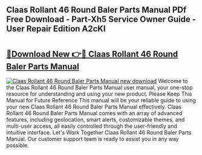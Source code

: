 ## Claas Rollant 46 Round Baler Parts Manual PDf Free Download - Part-Xh5 Service Owner Guide - User Repair Edition A2cKI

# <h2><a href="http://cf14335.oget.top/?id=Claas+Rollant+46+Round+Baler+Parts+Manual">🔗Download New 👉🔴 Claas Rollant 46 Round Baler Parts Manual</a></h2>

[![Claas Rollant 46 Round Baler Parts Manual new download](https://i.imgur.com/5g1atiW.png)](http://cf14335.oget.top/?id=Claas+Rollant+46+Round+Baler+Parts+Manual)
Welcome to the Claas Rollant 46 Round Baler Parts Manual user manual, your one-stop resource for understanding and using your new product. Please Keep This Manual for Future Reference This manual will be your reliable guide to using your new Claas Rollant 46 Round Baler Parts Manual effectively. Claas Rollant 46 Round Baler Parts Manual comes with an array of advanced features, including geolocation, smart alerts, customizable themes, and multi-user access, all easily controlled through the user-friendly and intuitive interface. Let's Work Together Claas Rollant 46 Round Baler Parts Manual. Our customer support team is ready to assist you in any way possible.
